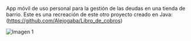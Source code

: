 App móvil de uso personal para la gestión de las deudas en una tienda de barrio. Este es una recreación de este otro proyecto creado en Java:
(https://github.com/Alejogaba/Libro_de_cobros)

![Imagen 1](https://i.ibb.co/v45JBWy/Whats-App-Image-2023-12-01-at-10-48-54-PM-1.jpg](https://i.postimg.cc/76LjLfbn/Whats-App-Image-2023-12-01-at-10-48-54-PM-1.jpg)https://i.postimg.cc/76LjLfbn/Whats-App-Image-2023-12-01-at-10-48-54-PM-1.jpg)

